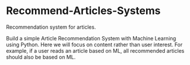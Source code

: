 # Recommend-Articles-Systems
Recommendation system for articles.

 Build a simple Article Recommendation System with Machine Learning using Python. 
 Here we will focus on content rather than user interest. For example, if a user reads an article based on ML, all recommended articles should also be based on ML.
 
